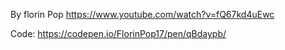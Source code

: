 By florin Pop
https://www.youtube.com/watch?v=fQ67kd4uEwc

Code:
https://codepen.io/FlorinPop17/pen/qBdaypb/